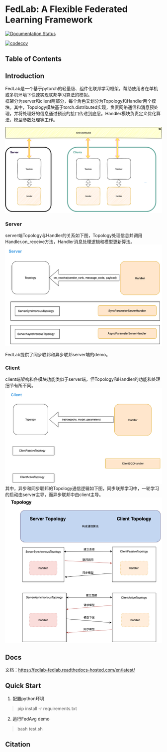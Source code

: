 # FedLab: A Flexible Federated Learning Framework

[![Documentation Status](https://readthedocs.com/projects/fedlab-fedlab/badge/?version=latest&token=24c27118c61cc32da390946ad541028871fb336025d47404d1b6be000727ac4a)](https://fedlab-fedlab.readthedocs-hosted.com/en/latest/?badge=latest)

[![codecov](https://codecov.io/gh/SMILELab-FL/FedLab/branch/CI-management_liang/graph/badge.svg?token=4HHB5JCSC6)](https://codecov.io/gh/SMILELab-FL/FedLab)

## Table of Contents


## Introduction

FedLab是一个基于pytorch的轻量级、组件化联邦学习框架，帮助使用者在单机或多机环境下快速实现联邦学习算法的模拟。  
框架分为server和client两部分，每个角色又划分为Topology和Handler两个模块。其中，Topology模块基于torch.distributed实现，负责网络通信和消息预处理，并将处理好的信息通过预设的接口传递到底层。Handler模块负责定义优化算法，模型参数处理等工作。  

![](docs/imgs/overview.png)

### Server
server端Topology与Handler的关系如下图，Topology处理信息并调用Handler.on_receive方法，Handler消息处理逻辑和模型更新算法。  
![](docs/imgs/server.png)

FedLab提供了同步联邦和异步联邦server端的demo。

### Client
client端架构和各模块功能类似于server端，但Topology和Handler的功能和处理细节有所不同。
![](docs/imgs/client.png)
其中，异步和同步联邦的Topology通信逻辑如下图，同步联邦学习中，一轮学习的启动由server主导，而异步联邦中由client主导。
![](docs/imgs/topology.png)
## Docs
文档：https://fedlab-fedlab.readthedocs-hosted.com/en/latest/

## Quick Start
1. 配置python环境
> pip install -r requirements.txt  
2. 运行FedAvg demo
> bash test.sh


## Citation
